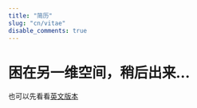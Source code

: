 ```yaml
---
title: "简历"
slug: "cn/vitae"
disable_comments: true
---
```


# 困在另一维空间，稍后出来...
也可以先看看[英文版本](../../en/vitae)
